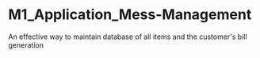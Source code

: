 # M1_Application_Mess-Management
An effective way to maintain database of all items and the customer's bill generation 
